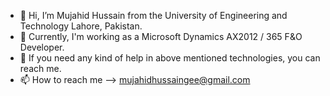 - 👋 Hi, I’m Mujahid Hussain from the University of Engineering and Technology Lahore, Pakistan.
- 👀 Currently, I'm working as a Microsoft Dynamics AX2012 / 365 F&O Developer.
- 💞️ If you need any kind of help in above mentioned technologies, you can reach me.
- 📫 How to reach me --> mujahidhussaingee@gmail.com
